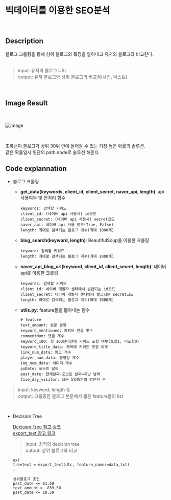 # 빅데이터를 이용한 SEO분석

<br>

## Description
 블로그 크롤링을 통해 상위 블로그의 특징을 알아내고 유저의 블로그와 비교한다.<br>
<br>

>input: 유저의 블로그 URL<br>
>output: 유저 블로그와 상위 블로그의 비교점(사진, 텍스트)
<br>


## Image Result
<br>

![image](https://user-images.githubusercontent.com/60573146/173763107-4d574a50-af64-499c-8bde-1d4224da205c.png)

<br>

초록선이 블로그가 상위 30위 안에 들어갈 수 있는 가장 높은 확률의 솔루션.
<br>
같은 확률일시 윗단의 path node로 솔루션 해준다

## Code explannation

- 블로그 크롤링<br>

  * __get_data(keywords, client_id, client_secret, naver_api, length)__: api 사용여부 및 전처리 함수
      ```
      keywords: 검색할 키워드
      client_id: (네이버 api 사용시) id코드
      client_secret: (네이버 api 사용시) secret코드
      naver_api: 네이버 api 사용 여부(True, False)
      length: 최대로 검색되는 블로그 개수(최대 1000개)
      ```

  * __blog_search(keyword, length)__: BeautifulSoup를 이용한 크롤링
      ```
      keyword: 검색할 키워드
      length: 최대로 검색되는 블로그 개수(최대 1000개)
      ```

  * __naver_api_blog_url(keyword, client_id, client_secret, length)__: 네이버 api를 이용한 크롤링
      ```
      keywords: 검색할 키워드
      client_id: 네이버 개발자 센터에서 발급되는 id코드
      client_secret: 네이버 개발자 센터에서 발급되는 secret코드
      length: 최대로 검색되는 블로그 개수(최대 1000개)
      ```   
   
   
  * __utils.py__: feature들을 뽑아내는 함수
      ```
      # feature
      text_amount: 본문 분량
      keyword_mentioned: 키워드 언급 횟수
      commentNum: 댓글 개수
      keyword_100: 첫 100단어안에 키워드 포함 여부(포함1, 미포함0)
      keyword_title_data: 제목에 키워드 포함 여부
      link_num_data: 링크 개수
      player_num_data: 동영상 개수
      img_num_data: 이미지 개수
      poDate: 포스트 날짜
      past_date: 현재날짜-포스트 날짜=지난 날짜
      five_day_visitor: 최근 5일동안의 방문자 수 
      ```   
> input: keyword, length 등<br>
> output: 크롤링한 블로그 본문에서 뽑은 feature들의 list
<br>

- Decision Tree<br>

  [Decision Tree 참고 링크](https://scikit-learn.org/stable/modules/generated/sklearn.tree.DecisionTreeClassifier.html)<br>
  [export_text 참고 링크](https://scikit-learn.org/stable/modules/generated/sklearn.tree.export_text.html)<br>

  > input: 최적의 decision tree<br>
  > output: 상위 블로그와 비교<br>

    ```
    ex)
    treetext = export_text(dtc, feature_names=data_txt)
    …
    
    상위블로그 조건
    past_date <= 61.50
    text_amount >  839.50
    past_date <= 10.50
    ```

